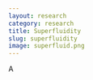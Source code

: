 ```yaml
---
layout: research
category: research
title: Superfluidity
slug: superfluidity
image: superfluid.png
---
```


A